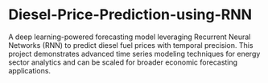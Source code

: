 # Diesel-Price-Prediction-using-RNN
A deep learning-powered forecasting model leveraging Recurrent Neural Networks (RNN) to predict diesel fuel prices with temporal precision. This project demonstrates advanced time series modeling techniques for energy sector analytics and can be scaled for broader economic forecasting applications.
